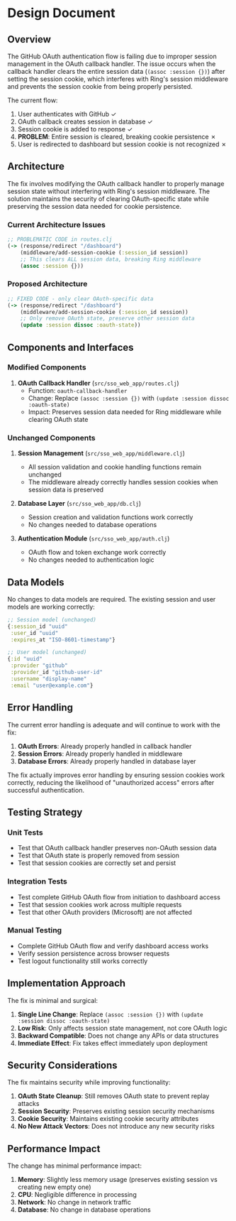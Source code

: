 # Design Document

## Overview

The GitHub OAuth authentication flow is failing due to improper session management in the OAuth callback handler. The issue occurs when the callback handler clears the entire session data (`(assoc :session {})`) after setting the session cookie, which interferes with Ring's session middleware and prevents the session cookie from being properly persisted.

The current flow:
1. User authenticates with GitHub ✓
2. OAuth callback creates session in database ✓
3. Session cookie is added to response ✓
4. **PROBLEM**: Entire session is cleared, breaking cookie persistence ✗
5. User is redirected to dashboard but session cookie is not recognized ✗

## Architecture

The fix involves modifying the OAuth callback handler to properly manage session state without interfering with Ring's session middleware. The solution maintains the security of clearing OAuth-specific state while preserving the session data needed for cookie persistence.

### Current Architecture Issues

```clojure
;; PROBLEMATIC CODE in routes.clj
(-> (response/redirect "/dashboard")
    (middleware/add-session-cookie (:session_id session))
    ;; This clears ALL session data, breaking Ring middleware
    (assoc :session {}))
```

### Proposed Architecture

```clojure
;; FIXED CODE - only clear OAuth-specific data
(-> (response/redirect "/dashboard")
    (middleware/add-session-cookie (:session_id session))
    ;; Only remove OAuth state, preserve other session data
    (update :session dissoc :oauth-state))
```

## Components and Interfaces

### Modified Components

1. **OAuth Callback Handler** (`src/sso_web_app/routes.clj`)
   - Function: `oauth-callback-handler`
   - Change: Replace `(assoc :session {})` with `(update :session dissoc :oauth-state)`
   - Impact: Preserves session data needed for Ring middleware while clearing OAuth state

### Unchanged Components

1. **Session Management** (`src/sso_web_app/middleware.clj`)
   - All session validation and cookie handling functions remain unchanged
   - The middleware already correctly handles session cookies when session data is preserved

2. **Database Layer** (`src/sso_web_app/db.clj`)
   - Session creation and validation functions work correctly
   - No changes needed to database operations

3. **Authentication Module** (`src/sso_web_app/auth.clj`)
   - OAuth flow and token exchange work correctly
   - No changes needed to authentication logic

## Data Models

No changes to data models are required. The existing session and user models are working correctly:

```clojure
;; Session model (unchanged)
{:session_id "uuid"
 :user_id "uuid" 
 :expires_at "ISO-8601-timestamp"}

;; User model (unchanged)
{:id "uuid"
 :provider "github"
 :provider_id "github-user-id"
 :username "display-name"
 :email "user@example.com"}
```

## Error Handling

The current error handling is adequate and will continue to work with the fix:

1. **OAuth Errors**: Already properly handled in callback handler
2. **Session Errors**: Already properly handled in middleware
3. **Database Errors**: Already properly handled in database layer

The fix actually improves error handling by ensuring session cookies work correctly, reducing the likelihood of "unauthorized access" errors after successful authentication.

## Testing Strategy

### Unit Tests
- Test that OAuth callback handler preserves non-OAuth session data
- Test that OAuth state is properly removed from session
- Test that session cookies are correctly set and persist

### Integration Tests
- Test complete GitHub OAuth flow from initiation to dashboard access
- Test that session cookies work across multiple requests
- Test that other OAuth providers (Microsoft) are not affected

### Manual Testing
- Complete GitHub OAuth flow and verify dashboard access works
- Verify session persistence across browser requests
- Test logout functionality still works correctly

## Implementation Approach

The fix is minimal and surgical:

1. **Single Line Change**: Replace `(assoc :session {})` with `(update :session dissoc :oauth-state)`
2. **Low Risk**: Only affects session state management, not core OAuth logic
3. **Backward Compatible**: Does not change any APIs or data structures
4. **Immediate Effect**: Fix takes effect immediately upon deployment

## Security Considerations

The fix maintains security while improving functionality:

1. **OAuth State Cleanup**: Still removes OAuth state to prevent replay attacks
2. **Session Security**: Preserves existing session security mechanisms
3. **Cookie Security**: Maintains existing cookie security attributes
4. **No New Attack Vectors**: Does not introduce any new security risks

## Performance Impact

The change has minimal performance impact:

1. **Memory**: Slightly less memory usage (preserves existing session vs creating new empty one)
2. **CPU**: Negligible difference in processing
3. **Network**: No change in network traffic
4. **Database**: No change in database operations